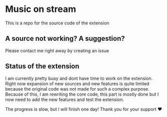 # Music on stream
This is a repo for the source code of the extension

## A source not working? A suggestion?
Please contact me right away by creating an issue

## Status of the extension
I am currently pretty busy and dont have time to work on the extension.
Right now expansion of new sources and new features is quite limited because the original code was not made for such a complex purpose.
Because of this, I am rewriting the core code, this part is mostly done but I now need to add the new features and test the extension.

The progress is slow, but I will finish one day!
Thank you for your support ❤️
